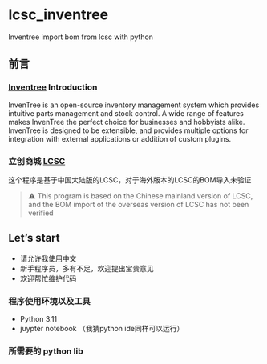 # lcsc_inventree
Inventree import bom from lcsc with python

## 前言
### [Inventree](https://inventree.org/) Introduction
InvenTree is an open-source inventory management system which provides intuitive parts management and stock control. A wide range of features makes InvenTree the perfect choice for businesses and hobbyists alike. InvenTree is designed to be extensible, and provides multiple options for integration with external applications or addition of custom plugins.

### 立创商城 [LCSC](https://www.szlcsc.com/)

这个程序是基于中国大陆版的LCSC，对于海外版本的LCSC的BOM导入未验证
> :warning: This program is based on the Chinese mainland version of LCSC, and the BOM import of the overseas version of LCSC has not been verified

## Let’s start
* 请允许我使用中文
* 新手程序员，多有不足，欢迎提出宝贵意见
* 欢迎帮忙维护代码

### 程序使用环境以及工具
* Python 3.11
* juypter notebook （我猜python ide同样可以运行）
### 所需要的 python lib
